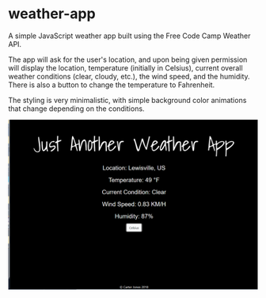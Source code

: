 # weather-app
A simple JavaScript weather app built using the Free Code Camp Weather API.

The app will ask for the user's location, and upon being given permission will display the location, temperature (initially in Celsius), current overall weather conditions (clear, cloudy, etc.), the wind speed, and the humidity. There is also a button to change the temperature to Fahrenheit. 

The styling is very minimalistic, with simple background color animations that change depending on the conditions. 

![Screenshot](/weatherapp-screenshot.png)
